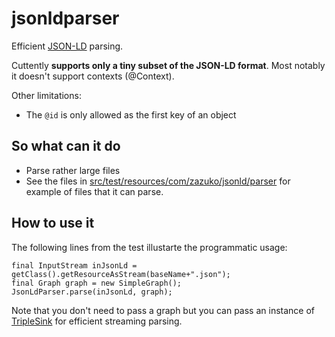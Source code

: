 # jsonldparser

Efficient [JSON-LD](http://json-ld.org/) parsing.

Cuttently **supports only a tiny subset of the JSON-LD format**. Most notably it 
doesn't support contexts (@Context).

Other limitations:
- The `@id` is only allowed as the first key of an object
 

## So what can it do

- Parse rather large files
- See the files in [src/test/resources/com/zazuko/jsonld/parser](src/test/resources/com/zazuko/jsonld/parser) for example of files that it can parse.
 
## How to use it

The following lines from the test illustarte the programmatic usage:

```
final InputStream inJsonLd = getClass().getResourceAsStream(baseName+".json");
final Graph graph = new SimpleGraph();
JsonLdParser.parse(inJsonLd, graph);
```

Note that you don't need to pass a graph but you can pass an instance of [TripleSink](src/main/java/com/zazuko/jsonld/parser/TripleSink.java) for efficient streaming parsing.
